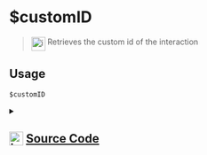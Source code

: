 # $customID
> <img align="top" src="https://upload.wikimedia.org/wikipedia/commons/thumb/e/e4/Infobox_info_icon.svg/160px-Infobox_info_icon.svg.png?20150409153300" alt="image" width="25" height="auto"> Retrieves the custom id of the interaction
## Usage
```
$customID
```
<details>
<summary>
    
## <img align="top" src="https://cdn4.iconfinder.com/data/icons/iconsimple-logotypes/512/github-512.png" alt="image" width="25" height="auto">  [Source Code](https://github.com/tryforge/ForgeScript-V2/blob/main/src/native/customID.ts)
    
</summary>
    
```ts
import { ArgType, NativeFunction } from "../structures/NativeFunction"
import { Return, ReturnType } from "../structures/Return"

export default new NativeFunction({
    name: "$customID",
    version: "1.0.0",
    description: "Retrieves the custom id of the interaction",
    unwrap: true,
    execute: async function(ctx) {
        return Return.success(ctx.interaction && "customId" in ctx.interaction ? ctx.interaction.customId : undefined)
    }
})
```
    
</details>